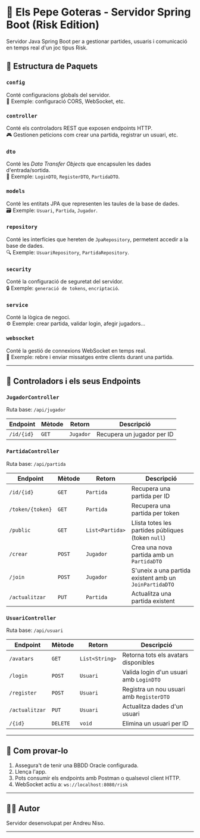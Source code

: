 # 🧠 Els Pepe Goteras - Servidor Spring Boot (Risk Edition)

Servidor Java Spring Boot per a gestionar partides, usuaris i comunicació en temps real d'un joc tipus Risk.

## 📁 Estructura de Paquets

### `config`
Conté configuracions globals del servidor.  
🔧 Exemple: configuració CORS, WebSocket, etc.

### `controller`
Conté els controladors REST que exposen endpoints HTTP.  
🎮 Gestionen peticions com crear una partida, registrar un usuari, etc.

### `dto`
Conté les *Data Transfer Objects* que encapsulen les dades d'entrada/sortida.  
🧳 Exemple: `LoginDTO`, `RegisterDTO`, `PartidaDTO`.

### `models`
Conté les entitats JPA que representen les taules de la base de dades.  
🗃️ Exemple: `Usuari`, `Partida`, `Jugador`.

### `repository`
Conté les interfícies que hereten de `JpaRepository`, permetent accedir a la base de dades.  
🔍 Exemple: `UsuariRepository`, `PartidaRepository`.

### `security`
Conté la configuració de seguretat del servidor.  
🔒 Exemple: `generació de tokens`, `encriptació`.

### `service`
Conté la lògica de negoci.  
⚙️ Exemple: crear partida, validar login, afegir jugadors...

### `websocket`
Conté la gestió de connexions WebSocket en temps real.  
💬 Exemple: rebre i enviar missatges entre clients durant una partida.

---

## 🎯 Controladors i els seus Endpoints

### `JugadorController`  
Ruta base: `/api/jugador`  

| Endpoint         | Mètode   | Retorn    | Descripció                 |
|------------------|----------|-----------|----------------------------|
| `/id/{id}`       | `GET`    | `Jugador` | Recupera un jugador per ID |

### `PartidaController`
Ruta base: `/api/partida`

| Endpoint         | Mètode   | Retorn          | Descripció                                             |
|------------------|----------|-----------------|--------------------------------------------------------|
| `/id/{id}`       | `GET`    | `Partida`       | Recupera una partida per ID                            |
| `/token/{token}` | `GET`    | `Partida`       | Recupera una partida per token                         |
| `/public`        | `GET`    | `List<Partida>` | Llista totes les partides públiques (token `null`)     |
| `/crear`         | `POST`   | `Jugador`       | Crea una nova partida amb un `PartidaDTO`              |
| `/join`          | `POST`   | `Jugador`       | S'uneix a una partida existent amb un `JoinPartidaDTO` |
| `/actualitzar`   | `PUT`    | `Partida`       | Actualitza una partida existent                        |

### `UsuariController`
Ruta base: `/api/usuari`

| Endpoint       | Mètode   | Retorn         | Descripció                               |
|----------------|----------|----------------|------------------------------------------|
| `/avatars`     | `GET`    | `List<String>` | Retorna tots els avatars disponibles     |
| `/login`       | `POST`   | `Usuari`       | Valida login d'un usuari amb `LoginDTO`  |
| `/register`    | `POST`   | `Usuari`       | Registra un nou usuari amb `RegisterDTO` |
| `/actualitzar` | `PUT`    | `Usuari`       | Actualitza dades d'un usuari             |
| `/{id}`        | `DELETE` | `void`         | Elimina un usuari per ID                 |

---

## 🧪 Com provar-lo

1. Assegura't de tenir una BBDD Oracle configurada.
2. Llença l'app.
3. Pots consumir els endpoints amb Postman o qualsevol client HTTP.
4. WebSocket actiu a: `ws://localhost:8080/risk`

---

## 👨‍💻 Autor

Servidor desenvolupat per Andreu Niso.

---


